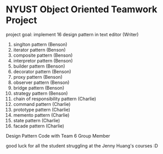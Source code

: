 <h1>NYUST Object Oriented Teamwork Project</h1>

project goal: implement 16 design pattern in text editor (Writer)
1. singlton pattern (Benson)
2. iterator pattern (Benson)
3. composite pattern (Benson)
4. interpretor pattern (Benson)
5. builder pattern (Benson)
6. decorator pattern (Benson)
7. proxy pattern (Benson)
8. observer pattern (Benson)
9. bridge pattern (Benson)
10. strategy pattern (Benson)
11. chain of responsibility pattern (Charlie)
12. command pattern (Charlie)
13. prototype pattern (Charlie)
14. memento pattern (Charlie)
15. state pattern  (Charlie)
16. facade pattern (Charlie)

Design Pattern Code with Team 6 Group Member

good luck for all the student struggling at the Jenny Huang's courses :D

